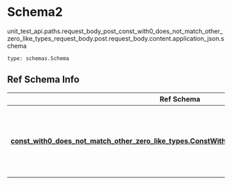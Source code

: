 # Schema2
unit_test_api.paths.request_body_post_const_with0_does_not_match_other_zero_like_types_request_body.post.request_body.content.application_json.schema
```
type: schemas.Schema
```

## Ref Schema Info
Ref Schema | Input Type | Output Type
---------- | ---------- | -----------
[**const_with0_does_not_match_other_zero_like_types.ConstWith0DoesNotMatchOtherZeroLikeTypes**](../../../../../../components/schema/const_with0_does_not_match_other_zero_like_types.md) | dict, schemas.immutabledict, str, datetime.date, datetime.datetime, uuid.UUID, int, float, bool, None, list, tuple, bytes, io.FileIO, io.BufferedReader | schemas.immutabledict, str, float, int, bool, None, tuple, bytes, io.FileIO
